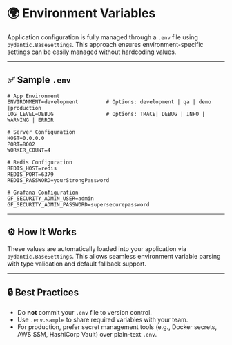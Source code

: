 # 🌍 Environment Variables

Application configuration is fully managed through a `.env` file using `pydantic.BaseSettings`. This approach ensures environment-specific settings can be easily managed without hardcoding values.

---

## ✅ Sample `.env`

```env
# App Environment
ENVIRONMENT=development         # Options: development | qa | demo |production
LOG_LEVEL=DEBUG                 # Options: TRACE| DEBUG | INFO | WARNING | ERROR

# Server Configuration
HOST=0.0.0.0
PORT=8002
WORKER_COUNT=4

# Redis Configuration
REDIS_HOST=redis
REDIS_PORT=6379
REDIS_PASSWORD=yourStrongPassword

# Grafana Configuration
GF_SECURITY_ADMIN_USER=admin
GF_SECURITY_ADMIN_PASSWORD=supersecurepassword
```

---

## ⚙️ How It Works

These values are automatically loaded into your application via `pydantic.BaseSettings`. This allows seamless environment variable parsing with type validation and default fallback support.

---

## 🔒 Best Practices

* Do **not** commit your `.env` file to version control.
* Use `.env.sample` to share required variables with your team.
* For production, prefer secret management tools (e.g., Docker secrets, AWS SSM, HashiCorp Vault) over plain-text `.env`.
